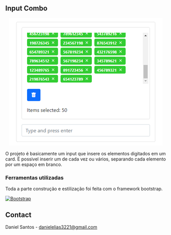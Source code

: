<!-- Improved compatibility of back to top link: See: https://github.com/othneildrew/Best-README-Template/pull/73 -->

<!-- ABOUT THE PROJECT -->
## Input Combo

<p align="center">
  <img src="src/img/input-combo.img.png" alt="Input Combo">
</p>

O projeto é basicamente um input que insere os elementos digitados em um card. É possivel inserir um de cada vez ou vários, separando cada elemento por um espaço em branco.

### Ferramentas utilizadas

Toda a parte construção e estilização foi feita com o framework bootstrap.

[![Bootstrap][Bootstrap.com]][Bootstrap-url]


<!-- CONTACT -->
## Contact

Daniel Santos - danielelias3221@gmail.com

<!-- MARKDOWN LINKS & IMAGES -->
<!-- https://www.markdownguide.org/basic-syntax/#reference-style-links -->

[product-screenshot]: img/input-combo.img.png
[Bootstrap.com]: https://img.shields.io/badge/Bootstrap-563D7C?style=for-the-badge&logo=bootstrap&logoColor=white
[Bootstrap-url]: https://getbootstrap.com
